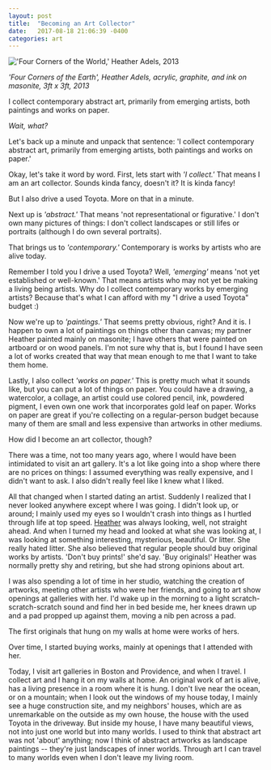 ```yaml
---
layout: post
title:  "Becoming an Art Collector"
date:   2017-08-18 21:06:39 -0400
categories: art
---
```


!['Four Corners of the World,' Heather Adels, 2013](https://u13050632.dl.dropboxusercontent.com/u/13050632/Four-Corners-Of-The-Earth.jpeg)

*'Four Corners of the Earth', Heather Adels, acrylic, graphite, and ink on masonite, 3ft x 3ft, 2013*

I collect contemporary abstract art, primarily from emerging artists, both paintings and works on paper.

*Wait, what?*

Let's back up a minute and unpack that sentence: 'I collect contemporary abstract art, primarily from emerging artists, both paintings and works on paper.'

Okay, let's take it word by word. First, lets start with *'I collect.'* That means I am an art collector. Sounds kinda fancy, doesn't it? It is kinda fancy!

But I also drive a used Toyota. More on that in a minute.

Next up is *'abstract.'* That means 'not representational or figurative.' I don't own many pictures of things: I don't collect landscapes or still lifes or portraits (although I do own several portraits).

That brings us to *'contemporary.'* Contemporary is works by artists who are alive today.

Remember I told you I drive a used Toyota? Well, *'emerging'* means 'not yet established or well-known.' That means artists who may not yet be making a living being artists. Why do I collect contemporary works by emerging artists? Because that's what I can afford with my "I drive a used Toyota" budget :)

Now we're up to *'paintings.'* That seems pretty obvious, right? And it is. I happen to own a lot of paintings on things other than canvas; my partner Heather painted mainly on masonite; I have others that were painted on artboard or on wood panels. I'm not sure why that is, but I found I have seen a lot of works created that way that mean enough to me that I want to take them home.

Lastly, I also collect *'works on paper.'* This is pretty much what it sounds like, but you can put a lot of things on paper. You could have a drawing, a watercolor, a collage, an artist could use colored pencil, ink, powdered pigment, I even own one work that incorporates gold leaf on paper. Works on paper are great if you're collecting on a regular-person budget because many of them are small and less expensive than artworks in other mediums.

How did I become an art collector, though?

There was a time, not too many years ago, where I would have been intimidated to visit an art gallery. It's a lot like going into a shop where there are no prices on things: I assumed everything was really expensive, and I didn't want to ask. I also didn't really feel like I knew what I liked.

All that changed when I started dating an artist. Suddenly I realized that I never looked anywhere except where I was going. I didn't look up, or around; I mainly used my eyes so I wouldn't crash into things as I hurtled through life at top speed. [Heather](https://byrslf.co/i-want-to-tell-you-about-heather-732b303759d9) was always looking, well, not straight ahead. And when I turned my head and looked at what she was looking at, I was looking at something interesting, mysterious, beautiful. Or litter. She really hated litter. She also believed that regular people should buy original works by artists. 'Don't buy prints!' she'd say. 'Buy originals!' Heather was normally pretty shy and retiring, but she had strong opinions about art.

I was also spending a lot of time in her studio, watching the creation of artworks, meeting other artists who were her friends, and going to art show openings at galleries with her. I'd wake up in the morning to a light scratch-scratch-scratch sound and find her in bed beside me, her knees drawn up and a pad propped up against them, moving a nib pen across a pad.

The first originals that hung on my walls at home were works of hers.

Over time, I started buying works, mainly at openings that I attended with her.

Today, I visit art galleries in Boston and Providence, and when I travel. I collect art and I hang it on my walls at home. An original work of art is alive, has a living presence in a room where it is hung. I don't live near the ocean, or on a mountain; when I look out the windows of my house today, I mainly see a huge construction site, and my neighbors' houses, which are as unremarkable on the outside as my own house, the house with the used Toyota in the driveway. But inside my house, I have many beautiful views, not into just one world but into many worlds. I used to think that abstract art was not 'about' anything; now I think of abstract artworks as landscape paintings -- they're just landscapes of inner worlds. Through art I can travel to many worlds even when I don't leave my living room.
